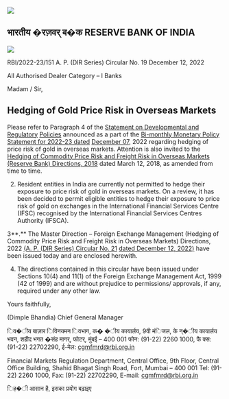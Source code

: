 ![](_page_0_Picture_0.jpeg)

## भारतीय �रज़वर् ब�क RESERVE BANK OF INDIA

![](_page_0_Picture_2.jpeg)

RBI/2022-23/151 A. P. (DIR Series) Circular No. 19 December 12, 2022

All Authorised Dealer Category – I Banks

Madam / Sir,

## **Hedging of Gold Price Risk in Overseas Markets**

Please refer to Paragraph 4 of the [Statement on Developmental and Regulatory](https://rbi.org.in/Scripts/BS_PressReleaseDisplay.aspx?prid=54819)  [Policies](https://rbi.org.in/Scripts/BS_PressReleaseDisplay.aspx?prid=54819) announced as a part of the [Bi-monthly Monetary Policy Statement for 2022-23 dated](https://rbi.org.in/Scripts/BS_PressReleaseDisplay.aspx?prid=54818)  [December 07,](https://rbi.org.in/Scripts/BS_PressReleaseDisplay.aspx?prid=54818) 2022 regarding hedging of price risk of gold in overseas markets. Attention is also invited to the [Hedging of Commodity Price Risk and Freight Risk in Overseas Markets](https://rbi.org.in/Scripts/NotificationUser.aspx?Id=11226&Mode=0)  [\(Reserve Bank\) Directions, 2018](https://rbi.org.in/Scripts/NotificationUser.aspx?Id=11226&Mode=0) dated March 12, 2018, as amended from time to time.

2. Resident entities in India are currently not permitted to hedge their exposure to price risk of gold in overseas markets. On a review, it has been decided to permit eligible entities to hedge their exposure to price risk of gold on exchanges in the International Financial Services Centre (IFSC) recognised by the International Financial Services Centres Authority (IFSCA).

3**.** The Master Direction – Foreign Exchange Management (Hedging of Commodity Price Risk and Freight Risk in Overseas Markets) Directions, 2022 [\(A. P. \(DIR Series\) Circular No. 21](https://rbi.org.in/Scripts/NotificationUser.aspx?Id=12428&Mode=0) [dated December 12, 2022\)](https://rbi.org.in/Scripts/NotificationUser.aspx?Id=12428&Mode=0) have been issued today and are enclosed herewith.

4. The directions contained in this circular have been issued under Sections 10(4) and 11(1) of the Foreign Exchange Management Act, 1999 (42 of 1999) and are without prejudice to permissions/ approvals, if any, required under any other law.

Yours faithfully,

(Dimple Bhandia) Chief General Manager

िव�ीय बाज़ार िविनयमन िवभाग, क� �ीय कायार्लय, 9वी मंिजल, के न्�ीय कायार्लय भवन, शहीद भगत �संह मागर्, फोटर्, मुंबई – 400 001 फोन: (91-22) 2260 1000, फै क्स: (91-22) 22702290, ई-मेल: cgmfmrd@rbi.org.in

Financial Markets Regulation Department, Central Office, 9th Floor, Central Office Building, Shahid Bhagat Singh Road, Fort, Mumbai – 400 001 Tel: (91-22) 2260 1000, Fax: (91-22) 22702290, E-mail: cgmfmrd@rbi.org.in

िह�ी आसान है, इसका प्रयोग बढ़ाइए